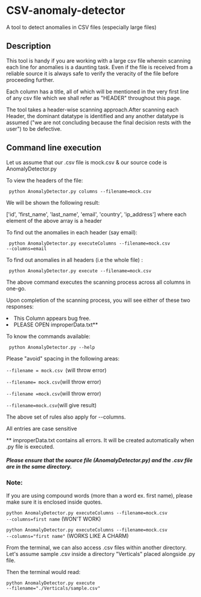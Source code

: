 <h1>CSV-anomaly-detector </h1>
A tool to detect anomalies in CSV files (especially large files)

<h2> Description </h2>

This tool is handy if you are working with a large csv file wherein scanning each
line for anomalies is a daunting task. Even if the file is received from a reliable
source it is always safe to verify the veracity of the file before proceeding further.

Each column has a title, all of which will be mentioned in the very first line of any 
csv file which we shall refer as "HEADER" throughout this page.

The tool takes a header-wise scanning approach.After scanning each Header, the dominant
datatype is identified and any another datatype is assumed ("we are not concluding 
because the final decision rests with the user") to be defective. 

<h2> Command line execution </h2>

Let us assume that our .csv file is mock.csv & our source code is AnomalyDetector.py

To view the headers of the file:	

<code> python AnomalyDetector.py columns --filename=mock.csv </code>

We will be shown the following result:

['id', 'first_name', 'last_name', 'email', 'country', 'ip_address']
where each element of the above array is a header

To find out the anomalies in each header (say email):

<code> python AnomalyDetector.py executeColumns --filename=mock.csv --columns=email</code>

To find out anomalies in all headers (i.e the whole file) :

<code> python AnomalyDetector.py execute --filename=mock.csv </code>

The above command executes the scanning process across all columns in one-go.

Upon completion of the scanning process, you will see either of these two responses:
<li>This Column appears bug free.</li>
<li>PLEASE OPEN improperData.txt**</li>

To know the commands available:

<code> python AnomalyDetector.py --help </code>

Please "avoid" spacing in the following areas:
<p><code>--filename = mock.csv </code>(will throw error)</p>
<p><code>--filename= mock.csv</code>(will throw error)</p>
<p><code>--filename =mock.csv</code>(will throw error)</p>
<p><code>--filename=mock.csv</code>(will give result)</p>

The above set of rules also apply for --columns.

All entries are case sensitive

** improperData.txt contains all errors. It will be created automatically when .py
file is executed.

<h5> Please ensure that the source file (AnomalyDetector.py) and the .csv file are in the 
same directory. </h5>

<h3> Note: </h3>

If you are using compound words (more than a word ex. first name), please make sure 
it is enclosed inside quotes.

<code>python AnomalyDetector.py executeColumns --filename=mock.csv --columns=first name</code>
(WON'T WORK)

<code>python AnomalyDetector.py executeColumns --filename=mock.csv --columns="first name"</code>
(WORKS LIKE A CHARM)

From the terminal, we can also access .csv files within another directory. Let's assume sample
.csv inside a directory "Verticals" placed alongside .py file.

Then the terminal would read:

<code>python AnomalyDetector.py execute --filename="./Verticals/sample.csv"</code>
